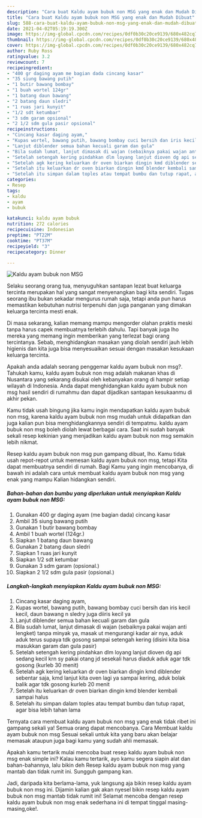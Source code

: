 ```yaml
---
description: "Cara buat Kaldu ayam bubuk non MSG yang enak dan Mudah Dibuat"
title: "Cara buat Kaldu ayam bubuk non MSG yang enak dan Mudah Dibuat"
slug: 588-cara-buat-kaldu-ayam-bubuk-non-msg-yang-enak-dan-mudah-dibuat
date: 2021-04-02T05:19:19.300Z
image: https://img-global.cpcdn.com/recipes/0df0b30c20ce9139/680x482cq70/kaldu-ayam-bubuk-non-msg-foto-resep-utama.jpg
thumbnail: https://img-global.cpcdn.com/recipes/0df0b30c20ce9139/680x482cq70/kaldu-ayam-bubuk-non-msg-foto-resep-utama.jpg
cover: https://img-global.cpcdn.com/recipes/0df0b30c20ce9139/680x482cq70/kaldu-ayam-bubuk-non-msg-foto-resep-utama.jpg
author: Ruby Ross
ratingvalue: 3.2
reviewcount: 7
recipeingredient:
- "400 gr daging ayam me bagian dada cincang kasar"
- "35 siung bawang putih"
- "1 butir bawang bombay"
- "1 buah wortel 124gr"
- "1 batang daun bawang"
- "2 batang daun sledri"
- "1 ruas jari kunyit"
- "1/2 sdt ketumbar"
- "3 sdm garam opsional"
- "2 1/2 sdm gula pasir opsional"
recipeinstructions:
- "Cincang kasar daging ayam,"
- "Kupas wortel, bawang putih, bawang bombay cuci bersih dan iris kecil kecil, daun bawang n sledry juga diiris kecil ya"
- "Lanjut diblender semua bahan kecuali garam dan gula"
- "Bila sudah lumat, lanjut dimasak di wajan (sebaiknya pakai wajan anti lengket) tanpa minyak ya, masak ut mengurangi kadar air nya, aduk aduk terus supaya tdk gosong sampai setengah kering (disini kita bisa masukkan garam dan gula pasir)"
- "Setelah setengah kering pindahkan dlm loyang lanjut dioven dg api sedang kecil krn sy pakai otang jd sesekali harus diaduk aduk agar tdk gosong (kurleb 30 menit)"
- "Setelah agk kering keluarkan dr oven biarkan dingin kmd diblender sebentar saja, kmd lanjut kita oven lagi ya sampai kering, aduk bolak balik agar tdk gosong kurleb 20 menit"
- "Setelah itu keluarkan dr oven biarkan dingin kmd blender kembali sampai halus"
- "Setelah itu simpan dalam toples atau tempat bumbu dan tutup rapat, agar bisa lebih tahan lama"
categories:
- Resep
tags:
- kaldu
- ayam
- bubuk

katakunci: kaldu ayam bubuk 
nutrition: 272 calories
recipecuisine: Indonesian
preptime: "PT22M"
cooktime: "PT37M"
recipeyield: "3"
recipecategory: Dinner

---
```



![Kaldu ayam bubuk non MSG](https://img-global.cpcdn.com/recipes/0df0b30c20ce9139/680x482cq70/kaldu-ayam-bubuk-non-msg-foto-resep-utama.jpg)

Selaku seorang orang tua, menyuguhkan santapan lezat buat keluarga tercinta merupakan hal yang sangat menyenangkan bagi kita sendiri. Tugas seorang ibu bukan sekadar mengurus rumah saja, tetapi anda pun harus memastikan kebutuhan nutrisi terpenuhi dan juga panganan yang dimakan keluarga tercinta mesti enak.

Di masa  sekarang, kalian memang mampu mengorder olahan praktis meski tanpa harus capek membuatnya terlebih dahulu. Tapi banyak juga lho mereka yang memang ingin memberikan yang terlezat bagi orang tercintanya. Sebab, menghidangkan masakan yang diolah sendiri jauh lebih higienis dan kita juga bisa menyesuaikan sesuai dengan masakan kesukaan keluarga tercinta. 



Apakah anda adalah seorang penggemar kaldu ayam bubuk non msg?. Tahukah kamu, kaldu ayam bubuk non msg adalah makanan khas di Nusantara yang sekarang disukai oleh kebanyakan orang di hampir setiap wilayah di Indonesia. Anda dapat menghidangkan kaldu ayam bubuk non msg hasil sendiri di rumahmu dan dapat dijadikan santapan kesukaanmu di akhir pekan.

Kamu tidak usah bingung jika kamu ingin mendapatkan kaldu ayam bubuk non msg, karena kaldu ayam bubuk non msg mudah untuk didapatkan dan juga kalian pun bisa menghidangkannya sendiri di tempatmu. kaldu ayam bubuk non msg boleh diolah lewat berbagai cara. Saat ini sudah banyak sekali resep kekinian yang menjadikan kaldu ayam bubuk non msg semakin lebih nikmat.

Resep kaldu ayam bubuk non msg pun gampang dibuat, lho. Kamu tidak usah repot-repot untuk memesan kaldu ayam bubuk non msg, tetapi Kita dapat membuatnya sendiri di rumah. Bagi Kamu yang ingin mencobanya, di bawah ini adalah cara untuk membuat kaldu ayam bubuk non msg yang enak yang mampu Kalian hidangkan sendiri.

<!--inarticleads1-->

##### Bahan-bahan dan bumbu yang diperlukan untuk menyiapkan Kaldu ayam bubuk non MSG:

1. Gunakan 400 gr daging ayam (me bagian dada) cincang kasar
1. Ambil 35 siung bawang putih
1. Gunakan 1 butir bawang bombay
1. Ambil 1 buah wortel (124gr.)
1. Siapkan 1 batang daun bawang
1. Gunakan 2 batang daun sledri
1. Siapkan 1 ruas jari kunyit
1. Siapkan 1/2 sdt ketumbar
1. Gunakan 3 sdm garam (opsional.)
1. Siapkan 2 1/2 sdm gula pasir (opsional.)




<!--inarticleads2-->

##### Langkah-langkah menyiapkan Kaldu ayam bubuk non MSG:

1. Cincang kasar daging ayam,
1. Kupas wortel, bawang putih, bawang bombay cuci bersih dan iris kecil kecil, daun bawang n sledry juga diiris kecil ya
1. Lanjut diblender semua bahan kecuali garam dan gula
1. Bila sudah lumat, lanjut dimasak di wajan (sebaiknya pakai wajan anti lengket) tanpa minyak ya, masak ut mengurangi kadar air nya, aduk aduk terus supaya tdk gosong sampai setengah kering (disini kita bisa masukkan garam dan gula pasir)
1. Setelah setengah kering pindahkan dlm loyang lanjut dioven dg api sedang kecil krn sy pakai otang jd sesekali harus diaduk aduk agar tdk gosong (kurleb 30 menit)
1. Setelah agk kering keluarkan dr oven biarkan dingin kmd diblender sebentar saja, kmd lanjut kita oven lagi ya sampai kering, aduk bolak balik agar tdk gosong kurleb 20 menit
1. Setelah itu keluarkan dr oven biarkan dingin kmd blender kembali sampai halus
1. Setelah itu simpan dalam toples atau tempat bumbu dan tutup rapat, agar bisa lebih tahan lama




Ternyata cara membuat kaldu ayam bubuk non msg yang enak tidak ribet ini gampang sekali ya! Semua orang dapat mencobanya. Cara Membuat kaldu ayam bubuk non msg Sesuai sekali untuk kita yang baru akan belajar memasak ataupun juga bagi kamu yang sudah ahli memasak.

Apakah kamu tertarik mulai mencoba buat resep kaldu ayam bubuk non msg enak simple ini? Kalau kamu tertarik, ayo kamu segera siapin alat dan bahan-bahannya, lalu bikin deh Resep kaldu ayam bubuk non msg yang mantab dan tidak rumit ini. Sungguh gampang kan. 

Jadi, daripada kita berlama-lama, yuk langsung aja bikin resep kaldu ayam bubuk non msg ini. Dijamin kalian gak akan nyesel bikin resep kaldu ayam bubuk non msg mantab tidak rumit ini! Selamat mencoba dengan resep kaldu ayam bubuk non msg enak sederhana ini di tempat tinggal masing-masing,oke!.

